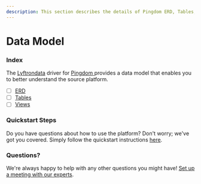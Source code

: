 ```yaml
---
description: This section describes the details of Pingdom ERD, Tables, and Views.
---
```


# Data Model

### Index

The  [Lyftrondata](https://www.lyftrondata.com/) driver for [Pingdom](https://www.lyftrondata.com/integration/pingdom/)[ ](https://www.lyftrondata.com/integration/pingdom/)provides a data model that enables you to better understand the source platform.

* [ ] [ERD](../../../finance-analytics/pingdom/data-model/erd.md)
* [ ] [Tables](../../../finance-analytics/pingdom/data-model/tables.md)
* [ ] [Views](../../../finance-analytics/pingdom/data-model/views.md)

### Quickstart Steps

Do you have questions about how to use the platform? Don't worry; we've got you covered. Simply follow the quickstart instructions [here](../../../../quickstart-steps.md).

### Questions? <a href="#questions" id="questions"></a>

We're always happy to help with any other questions you might have! [Set up a meeting with our experts](https://www.lyftrondata.com/book-a-meeting/).


